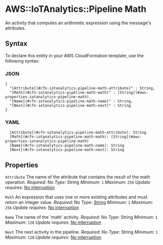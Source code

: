 # AWS::IoTAnalytics::Pipeline Math<a name="aws-properties-iotanalytics-pipeline-math"></a>

An activity that computes an arithmetic expression using the message's attributes\.

## Syntax<a name="aws-properties-iotanalytics-pipeline-math-syntax"></a>

To declare this entity in your AWS CloudFormation template, use the following syntax:

### JSON<a name="aws-properties-iotanalytics-pipeline-math-syntax.json"></a>

```
{
  "[Attribute](#cfn-iotanalytics-pipeline-math-attribute)" : String,
  "[Math](#cfn-iotanalytics-pipeline-math-math)" : [String](#aws-properties-iotanalytics-pipeline-math),
  "[Name](#cfn-iotanalytics-pipeline-math-name)" : String,
  "[Next](#cfn-iotanalytics-pipeline-math-next)" : String
}
```

### YAML<a name="aws-properties-iotanalytics-pipeline-math-syntax.yaml"></a>

```
  [Attribute](#cfn-iotanalytics-pipeline-math-attribute): String
  [Math](#cfn-iotanalytics-pipeline-math-math): [String](#aws-properties-iotanalytics-pipeline-math)
  [Name](#cfn-iotanalytics-pipeline-math-name): String
  [Next](#cfn-iotanalytics-pipeline-math-next): String
```

## Properties<a name="aws-properties-iotanalytics-pipeline-math-properties"></a>

`Attribute`  <a name="cfn-iotanalytics-pipeline-math-attribute"></a>
The name of the attribute that contains the result of the math operation\.
*Required*: No
*Type*: String
*Minimum*: `1`
*Maximum*: `256`
*Update requires*: [No interruption](https://docs.aws.amazon.com/AWSCloudFormation/latest/UserGuide/using-cfn-updating-stacks-update-behaviors.html#update-no-interrupt)

`Math`  <a name="cfn-iotanalytics-pipeline-math-math"></a>
An expression that uses one or more existing attributes and must return an integer value\.
*Required*: No
*Type*: [String](#aws-properties-iotanalytics-pipeline-math)
*Minimum*: `1`
*Maximum*: `256`
*Update requires*: [No interruption](https://docs.aws.amazon.com/AWSCloudFormation/latest/UserGuide/using-cfn-updating-stacks-update-behaviors.html#update-no-interrupt)

`Name`  <a name="cfn-iotanalytics-pipeline-math-name"></a>
The name of the 'math' activity\.
*Required*: No
*Type*: String
*Minimum*: `1`
*Maximum*: `128`
*Update requires*: [No interruption](https://docs.aws.amazon.com/AWSCloudFormation/latest/UserGuide/using-cfn-updating-stacks-update-behaviors.html#update-no-interrupt)

`Next`  <a name="cfn-iotanalytics-pipeline-math-next"></a>
The next activity in the pipeline\.
*Required*: No
*Type*: String
*Minimum*: `1`
*Maximum*: `128`
*Update requires*: [No interruption](https://docs.aws.amazon.com/AWSCloudFormation/latest/UserGuide/using-cfn-updating-stacks-update-behaviors.html#update-no-interrupt)
